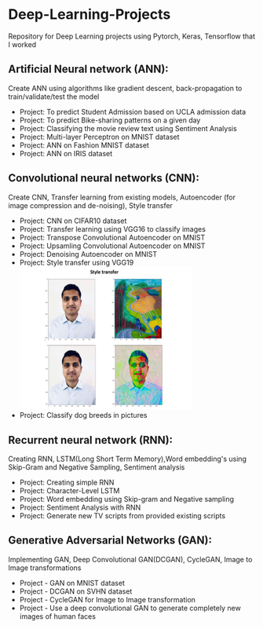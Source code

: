 # Deep-Learning-Projects

Repository for Deep Learning projects using Pytorch, Keras, Tensorflow that I worked

  ## Artificial Neural network (ANN):
  Create ANN using algorithms like gradient descent, back-propagation to train/validate/test the model
  - Project: To predict Student Admission based on UCLA admission data
  - Project: To predict Bike-sharing patterns on a given day
  - Project: Classifying the movie review text using Sentiment Analysis
  - Project: Multi-layer Perceptron on MNIST dataset
  - Project: ANN on Fashion MNIST dataset
  - Project: ANN on IRIS dataset
  ## Convolutional neural networks (CNN):
  Create CNN, Transfer learning from existing models, Autoencoder (for image compression and de-noising), Style transfer
  - Project: CNN on CIFAR10 dataset
  - Project: Transfer learning using VGG16 to classify images
  - Project: Transpose Convolutional Autoencoder on MNIST
  - Project: Upsamling Convolutional Autoencoder on MNIST
  - Project: Denoising Autoencoder on MNIST
  - Project: Style transfer using VGG19
    <img src="/1mg/style_transfer.JPG" width="350" alt="style_transfer"/>
  - Project: Classify dog breeds in pictures
  ## Recurrent neural network (RNN):
  Creating RNN, LSTM(Long Short Term Memory),Word embedding's using Skip-Gram and Negative Sampling, Sentiment analysis
  - Project: Creating simple RNN
  - Project: Character-Level LSTM
  - Project: Word embedding using Skip-gram and Negative sampling
  - Project: Sentiment Analysis with RNN
  - Project: Generate new TV scripts from provided existing scripts
  ## Generative Adversarial Networks (GAN):
  Implementing GAN, Deep Convolutional GAN(DCGAN), CycleGAN, Image to Image transformations
  - Project - GAN on MNIST dataset
  - Project - DCGAN on SVHN dataset
  - Project - CycleGAN for Image to Image transformation
  - Project - Use a deep convolutional GAN to generate completely new images of human faces
